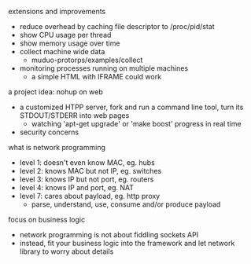 extensions and improvements

- reduce overhead by caching file descriptor to /proc/pid/stat
- show CPU usage per thread
- show memory usage over time
- collect machine wide data
  - muduo-protorps/examples/collect
- monitoring processes running on multiple machines
  - a simple HTML with IFRAME could work



a project idea: nohup on web

- a customized HTPP server, fork and run a command line tool, turn its STDOUT/STDERR into web pages
  - watching 'apt-get upgrade' or 'make boost' progress in real time
- security concerns



what is network programming

- level 1: doesn't even know MAC, eg. hubs
- level 2: knows MAC but not IP, eg. switches
- level 3: knows IP but not port, eg. routers
- level 4: knows IP and port, eg. NAT
- level 7: cares about payload, eg. http proxy
  - parse, understand, use, consume and/or produce payload



focus on business logic

- network programming is not about fiddling sockets API
- instead, fit your business logic into the framework and let network library to worry about details